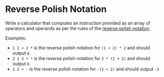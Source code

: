 # Reverse Polish Notation

Write a calculator that computes an instruction provided as an array of operators and operands as per the rules of the [reverse polish notation](https://fr.wikipedia.org/wiki/Notation_polonaise_inverse).

Examples:

- `1 2 + 2 *` is the reverse polish notation for `(1 + 2) * 2` and should output `6`
- `2 1 2 + *` is the reverse polish notation for `2 * (1 + 2)` and should output `6`
- `1 2 + -` is the reverse polish notation for `-(1 + 2)` and should output `-3`
